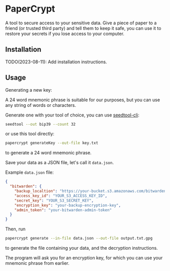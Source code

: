 # PaperCrypt

A tool to secure access to your sensitive data.
Give a piece of paper to a friend (or trusted third party) and tell them to keep it safe,
you can use it to restore your secrets if you lose access to your computer.

## Installation

TODO(2023-08-11): Add installation instructions.
 
## Usage

Generating a new key:

A 24 word mnemonic phrase is suitable for our purposes,
but you can use any string of words or characters.

Generate one with your tool of choice,
you can use [seedtool-cli](https://github.com/BlockchainCommons/seedtool-cli):

```bash
seedtool --out bip39 --count 32
```

or use this tool directly:

```bash
papercrypt generateKey --out-file key.txt
```

to generate a 24 word mnemonic phrase.

Save your data as a JSON file, let's call it `data.json`.

Example `data.json` file:

```json
{
  "bitwarden": {
    "backup_localtion": "https://your-bucket.s3.amazonaws.com/bitwarden-backup.tar.gz.aes",
    "access_key_id": "YOUR_S3_ACCESS_KEY_ID",
    "secret_key": "YOUR_S3_SECRET_KEY",
    "encryption_key": "your-backup-encryption-key",
    "admin_token": "your-bitwarden-admin-token"
  }
}
```

Then, run

```bash
papercrypt generate --in-file data.json --out-file output.txt.gpg
```

to generate the file containing your data, and the decryption instructions.

The program will ask you for an encryption key,
for which you can use your mnemonic phrase from earlier.
